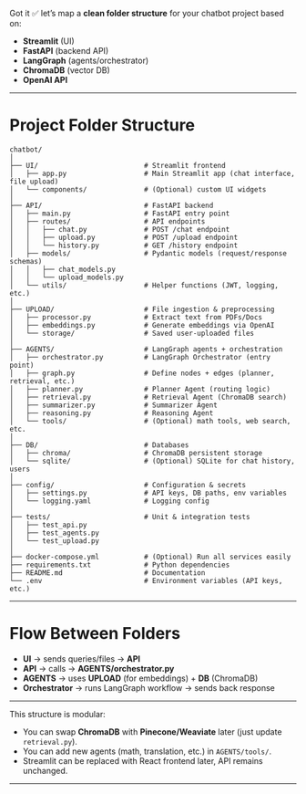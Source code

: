 Got it ✅ let’s map a **clean folder structure** for your chatbot project based on:

* **Streamlit** (UI)
* **FastAPI** (backend API)
* **LangGraph** (agents/orchestrator)
* **ChromaDB** (vector DB)
* **OpenAI API**

---

#  Project Folder Structure

```
chatbot/
│
├── UI/                          # Streamlit frontend
│   ├── app.py                   # Main Streamlit app (chat interface, file upload)
│   └── components/              # (Optional) custom UI widgets
│
├── API/                         # FastAPI backend
│   ├── main.py                  # FastAPI entry point
│   ├── routes/                  # API endpoints
│   │   ├── chat.py              # POST /chat endpoint
│   │   ├── upload.py            # POST /upload endpoint
│   │   └── history.py           # GET /history endpoint
│   ├── models/                  # Pydantic models (request/response schemas)
│   │   ├── chat_models.py
│   │   └── upload_models.py
│   └── utils/                   # Helper functions (JWT, logging, etc.)
│
├── UPLOAD/                      # File ingestion & preprocessing
│   ├── processor.py             # Extract text from PDFs/Docs
│   ├── embeddings.py            # Generate embeddings via OpenAI
│   └── storage/                 # Saved user-uploaded files
│
├── AGENTS/                      # LangGraph agents + orchestration
│   ├── orchestrator.py          # LangGraph Orchestrator (entry point)
│   ├── graph.py                 # Define nodes + edges (planner, retrieval, etc.)
│   ├── planner.py               # Planner Agent (routing logic)
│   ├── retrieval.py             # Retrieval Agent (ChromaDB search)
│   ├── summarizer.py            # Summarizer Agent
│   ├── reasoning.py             # Reasoning Agent
│   └── tools/                   # (Optional) math tools, web search, etc.
│
├── DB/                          # Databases
│   ├── chroma/                  # ChromaDB persistent storage
│   └── sqlite/                  # (Optional) SQLite for chat history, users
│
├── config/                      # Configuration & secrets
│   ├── settings.py              # API keys, DB paths, env variables
│   └── logging.yaml             # Logging config
│
├── tests/                       # Unit & integration tests
│   ├── test_api.py
│   ├── test_agents.py
│   └── test_upload.py
│
├── docker-compose.yml           # (Optional) Run all services easily
├── requirements.txt             # Python dependencies
├── README.md                    # Documentation
└── .env                         # Environment variables (API keys, etc.)
```

---

#  Flow Between Folders

* **UI** → sends queries/files → **API**
* **API** → calls → **AGENTS/orchestrator.py**
* **AGENTS** → uses **UPLOAD** (for embeddings) + **DB** (ChromaDB)
* **Orchestrator** → runs LangGraph workflow → sends back response

---

 This structure is modular:

* You can swap **ChromaDB** with **Pinecone/Weaviate** later (just update `retrieval.py`).
* You can add new agents (math, translation, etc.) in `AGENTS/tools/`.
* Streamlit can be replaced with React frontend later, API remains unchanged.

---

